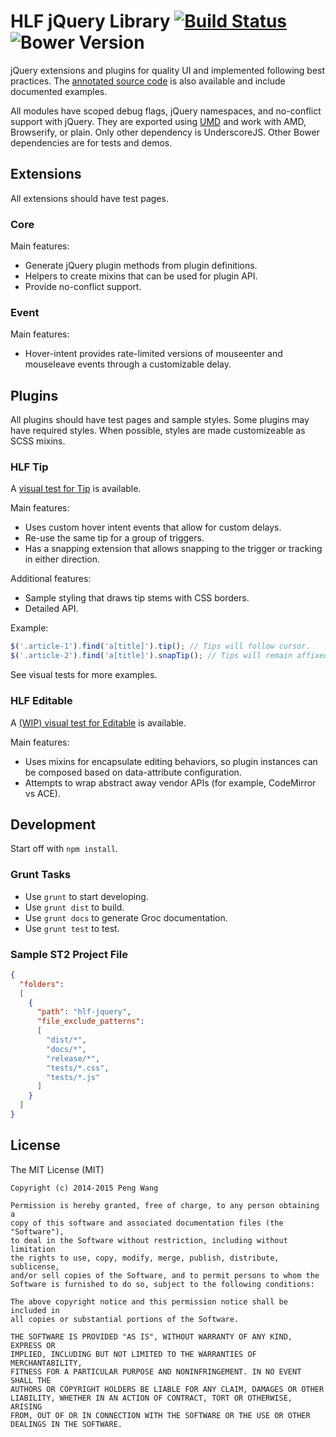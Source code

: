 # HLF jQuery Library [![Build Status](https://travis-ci.org/hlfcoding/hlf-jquery.svg?branch=master)](https://travis-ci.org/hlfcoding/hlf-jquery) ![Bower Version](https://img.shields.io/bower/v/hlf-jquery.svg)

jQuery extensions and plugins for quality UI and implemented following best
practices. The [annotated source code][] is also available and include
documented examples.

All modules have scoped debug flags, jQuery namespaces, and no-conflict support
with jQuery. They are exported using [UMD]() and work with AMD, Browserify, or
plain. Only other dependency is UnderscoreJS. Other Bower dependencies are for
tests and demos.

## Extensions

All extensions should have test pages.

### Core

Main features:

- Generate jQuery plugin methods from plugin definitions.
- Helpers to create mixins that can be used for plugin API.
- Provide no-conflict support.

### Event

Main features:

- Hover-intent provides rate-limited versions of mouseenter and mouseleave 
  events through a customizable delay.

## Plugins

All plugins should have test pages and sample styles. Some plugins may have
required styles. When possible, styles are made customizeable as SCSS mixins.

### HLF Tip

A [visual test for Tip][] is available.

Main features:

- Uses custom hover intent events that allow for custom delays.
- Re-use the same tip for a group of triggers.
- Has a snapping extension that allows snapping to the trigger or tracking in
  either direction.

Additional features:

- Sample styling that draws tip stems with CSS borders.
- Detailed API.

Example:

```javascript
$('.article-1').find('a[title]').tip(); // Tips will follow cursor.
$('.article-2').find('a[title]').snapTip(); // Tips will remain affixed.
```

See visual tests for more examples.

### HLF Editable

A [(WIP) visual test for Editable][] is available.

Main features:

- Uses mixins for encapsulate editing behaviors, so plugin instances can be
  composed based on data-attribute configuration. 
- Attempts to wrap abstract away vendor APIs (for example, CodeMirror vs ACE).

## Development

Start off with `npm install`.

### Grunt Tasks

- Use `grunt` to start developing.
- Use `grunt dist` to build.
- Use `grunt docs` to generate Groc documentation.
- Use `grunt test` to test.

### Sample ST2 Project File

```json
{
  "folders":
  [
    {
      "path": "hlf-jquery",
      "file_exclude_patterns":
      [
        "dist/*",
        "docs/*",
        "release/*",
        "tests/*.css",
        "tests/*.js"
      ]
    }
  ]
}
```

## License

The MIT License (MIT)

    Copyright (c) 2014-2015 Peng Wang

    Permission is hereby granted, free of charge, to any person obtaining a
    copy of this software and associated documentation files (the "Software"),
    to deal in the Software without restriction, including without limitation
    the rights to use, copy, modify, merge, publish, distribute, sublicense,
    and/or sell copies of the Software, and to permit persons to whom the
    Software is furnished to do so, subject to the following conditions:

    The above copyright notice and this permission notice shall be included in
    all copies or substantial portions of the Software.

    THE SOFTWARE IS PROVIDED "AS IS", WITHOUT WARRANTY OF ANY KIND, EXPRESS OR
    IMPLIED, INCLUDING BUT NOT LIMITED TO THE WARRANTIES OF MERCHANTABILITY,
    FITNESS FOR A PARTICULAR PURPOSE AND NONINFRINGEMENT. IN NO EVENT SHALL THE
    AUTHORS OR COPYRIGHT HOLDERS BE LIABLE FOR ANY CLAIM, DAMAGES OR OTHER
    LIABILITY, WHETHER IN AN ACTION OF CONTRACT, TORT OR OTHERWISE, ARISING
    FROM, OUT OF OR IN CONNECTION WITH THE SOFTWARE OR THE USE OR OTHER
    DEALINGS IN THE SOFTWARE.

[UMD]: https://github.com/umdjs/umd
[annotated source code]: http://hlfcoding.github.io/hlf-jquery/docs/index.html
[visual test for Tip]: http://hlfcoding.github.io/hlf-jquery/tests/tip.visual.html
[(WIP) visual test for Editable]: http://hlfcoding.github.io/hlf-jquery/tests/editable.visual.html
